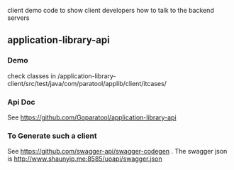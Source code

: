 client demo code to show client developers how to talk to the backend servers

## application-library-api

### Demo

check classes in /application-library-client/src/test/java/com/paratool/applib/client/itcases/

### Api Doc
See https://github.com/Goparatool/application-library-api

### To Generate such a client

See https://github.com/swagger-api/swagger-codegen  . The swagger json is http://www.shaunyip.me:8585/uoapi/swagger.json 
